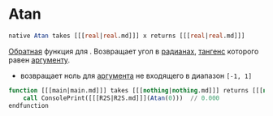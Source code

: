 # Atan

```sql
native Atan takes [[[real|real.md]]] x returns [[[real|real.md]]]
```

[Обратная](https://w.wiki/4UJD) функция для [](Tan.md). Возвращает угол
в [радианах](https://w.wiki/7YCS), [тангенс](https://w.wiki/9ot7) которого
равен [аргументу](arguments.md).

- возвращает ноль для [аргумента](arguments.md) не входящего в диапазон `[-1, 1]`

```sql
function [[[main|main.md]]] takes [[[nothing|nothing.md]]] returns [[[nothing|nothing.md]]]
    call ConsolePrint([[[R2S|R2S.md]]](Atan(0)))  // 0.000
endfunction
```
